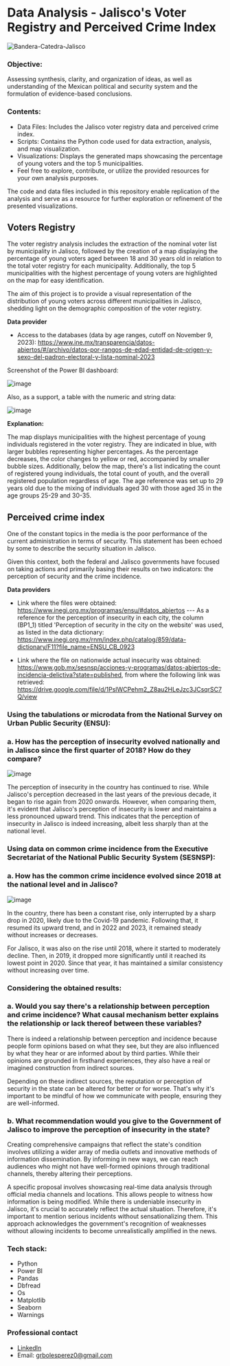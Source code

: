 # Data Analysis - Jalisco's Voter Registry and Perceived Crime Index


![Bandera-Catedra-Jalisco](https://github.com/GRP-777/Data_Analysis-Jalisco-Lista_nominal-Indice_percepcion_delictiva/assets/132501854/481661e7-64d2-42ea-af8a-02fc0554f0e6)



### Objective:

Assessing synthesis, clarity, and organization of ideas, as well as understanding of the Mexican political and security system and the formulation of evidence-based conclusions.



### Contents:

- Data Files: Includes the Jalisco voter registry data and perceived crime index.
- Scripts: Contains the Python code used for data extraction, analysis, and map visualization.
- Visualizations: Displays the generated maps showcasing the percentage of young voters and the top 5 municipalities.
- Feel free to explore, contribute, or utilize the provided resources for your own analysis purposes.

The code and data files included in this repository enable replication of the analysis and serve as a resource for further exploration or refinement of the presented visualizations.



## Voters Registry

The voter registry analysis includes the extraction of the nominal voter list by municipality in Jalisco, followed by the creation of a map displaying the percentage of young voters aged between 18 and 30 years old in relation to the total voter registry for each municipality. Additionally, the top 5 municipalities with the highest percentage of young voters are highlighted on the map for easy identification.

The aim of this project is to provide a visual representation of the distribution of young voters across different municipalities in Jalisco, shedding light on the demographic composition of the voter registry.

**Data provider**
- Access to the databases (data by age ranges, cutoff on November 9, 2023):
https://www.ine.mx/transparencia/datos-abiertos/#/archivo/datos-por-rangos-de-edad-entidad-de-origen-y-sexo-del-padron-electoral-y-lista-nominal-2023

Screenshot of the Power BI dashboard:

![image](https://github.com/GRP-777/Data_Analysis-Jalisco-Lista_nominal-Indice_percepcion_delictiva/assets/132501854/9bfc2d70-6347-4e46-a2d6-5fd55e6f4ed8)

Also, as a support, a table with the numeric and string data:

![image](https://github.com/GRP-777/Data_Analysis-Jalisco-Lista_nominal-Indice_percepcion_delictiva/assets/132501854/ff013d00-fa7f-48cb-a50b-1c8e8f9759ed)

**Explanation:**

The map displays municipalities with the highest percentage of young individuals registered in the voter registry. They are indicated in blue, with larger bubbles representing higher percentages. As the percentage decreases, the color changes to yellow or red, accompanied by smaller bubble sizes. Additionally, below the map, there's a list indicating the count of registered young individuals, the total count of youth, and the overall registered population regardless of age. The age reference was set up to 29 years old due to the mixing of individuals aged 30 with those aged 35 in the age groups 25-29 and 30-35.



## Perceived crime index

One of the constant topics in the media is the poor performance of the current administration in terms of security. This statement has been echoed by some to describe the security situation in Jalisco.

Given this context, both the federal and Jalisco governments have focused on taking actions and primarily basing their results on two indicators: the perception of security and the crime incidence.

**Data providers**

- Link where the files were obtained: https://www.inegi.org.mx/programas/ensu/#datos_abiertos --- As a reference for the perception of insecurity in each city, the column (BP1_1) titled 'Perception of security in the city on the website' was used, as listed in the data dictionary: https://www.inegi.org.mx/rnm/index.php/catalog/859/data-dictionary/F11?file_name=ENSU_CB_0923

- Link where the file on nationwide actual insecurity was obtained: https://www.gob.mx/sesnsp/acciones-y-programas/datos-abiertos-de-incidencia-delictiva?state=published, from where the following link was retrieved: https://drive.google.com/file/d/1PslWCPehm2_Z8au2HLeJzc3JCsqrSC7Q/view


### **Using the tabulations or microdata from the National Survey on Urban Public Security (ENSU):**
### **a. How has the perception of insecurity evolved nationally and in Jalisco since the first quarter of 2018? How do they compare?**

![image](https://github.com/GRP-777/Data_Analysis-Jalisco-Lista_nominal-Indice_percepcion_delictiva/assets/132501854/c09eedbd-82ec-4fef-b683-ccb2f0657f00)

The perception of insecurity in the country has continued to rise. While Jalisco's perception decreased in the last years of the previous decade, it began to rise again from 2020 onwards. However, when comparing them, it's evident that Jalisco's perception of insecurity is lower and maintains a less pronounced upward trend. This indicates that the perception of insecurity in Jalisco is indeed increasing, albeit less sharply than at the national level.


### **Using data on common crime incidence from the Executive Secretariat of the National Public Security System (SESNSP):**
### **a. How has the common crime incidence evolved since 2018 at the national level and in Jalisco?**

![image](https://github.com/GRP-777/Data_Analysis-Jalisco-Lista_nominal-Indice_percepcion_delictiva/assets/132501854/b8dfe13d-9bd4-4f50-b1bf-836a70e622f5)


In the country, there has been a constant rise, only interrupted by a sharp drop in 2020, likely due to the Covid-19 pandemic. Following that, it resumed its upward trend, and in 2022 and 2023, it remained steady without increases or decreases.

For Jalisco, it was also on the rise until 2018, where it started to moderately decline. Then, in 2019, it dropped more significantly until it reached its lowest point in 2020. Since that year, it has maintained a similar consistency without increasing over time.


### Considering the obtained results:
### **a. Would you say there's a relationship between perception and crime incidence? What causal mechanism better explains the relationship or lack thereof between these variables?**

There is indeed a relationship between perception and incidence because people form opinions based on what they see, but they are also influenced by what they hear or are informed about by third parties. While their opinions are grounded in firsthand experiences, they also have a real or imagined construction from indirect sources.

Depending on these indirect sources, the reputation or perception of security in the state can be altered for better or for worse. That's why it's important to be mindful of how we communicate with people, ensuring they are well-informed.


### **b. What recommendation would you give to the Government of Jalisco to improve the perception of insecurity in the state?**

Creating comprehensive campaigns that reflect the state's condition involves utilizing a wider array of media outlets and innovative methods of information dissemination. By informing in new ways, we can reach audiences who might not have well-formed opinions through traditional channels, thereby altering their perceptions.

A specific proposal involves showcasing real-time data analysis through official media channels and locations. This allows people to witness how information is being modified. While there is undeniable insecurity in Jalisco, it's crucial to accurately reflect the actual situation. Therefore, it's important to mention serious incidents without sensationalizing them. This approach acknowledges the government's recognition of weaknesses without allowing incidents to become unrealistically amplified in the news.



### Tech stack:
- Python
- Power BI
- Pandas
- Dbfread
- Os
- Matplotlib
- Seaborn
- Warnings



### Professional contact

- [LinkedIn](https://www.linkedin.com/in/german-robles-perez/)
- Email: grbolesperez0@gmail.com
